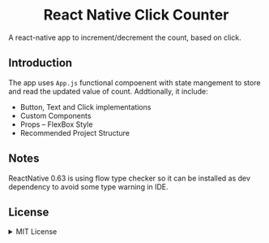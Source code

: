 <h1 align="center"> React Native Click Counter </h1>
A react-native app to increment/decrement the count, based on click. 


Introduction
------------
The app uses `App.js` functional compoenent with state mangement to store and read the updated value of count. Addtionally, it include:
- Button, Text and Click implementations 
- Custom Components
- Props
– FlexBox Style
- Recommended Project Structure

Notes
-----
ReactNative 0.63 is using flow type checker so it can be installed as dev dependency to avoid some type warning in IDE.

License
-----------
<details>
<summary>MIT License</summary>

```
Copyright (c) 2020 Pavneet Singh

Permission is hereby granted, free of charge, to any person obtaining a copy
of this software and associated documentation files (the "Software"), to deal
in the Software without restriction, including without limitation the rights
to use, copy, modify, merge, publish, distribute, sublicense, and/or sell
copies of the Software, and to permit persons to whom the Software is
furnished to do so, subject to the following conditions:

The above copyright notice and this permission notice shall be included in all
copies or substantial portions of the Software.

THE SOFTWARE IS PROVIDED "AS IS", WITHOUT WARRANTY OF ANY KIND, EXPRESS OR
IMPLIED, INCLUDING BUT NOT LIMITED TO THE WARRANTIES OF MERCHANTABILITY,
FITNESS FOR A PARTICULAR PURPOSE AND NONINFRINGEMENT. IN NO EVENT SHALL THE
AUTHORS OR COPYRIGHT HOLDERS BE LIABLE FOR ANY CLAIM, DAMAGES OR OTHER
LIABILITY, WHETHER IN AN ACTION OF CONTRACT, TORT OR OTHERWISE, ARISING FROM,
OUT OF OR IN CONNECTION WITH THE SOFTWARE OR THE USE OR OTHER DEALINGS IN THE
SOFTWARE.
```
</details>